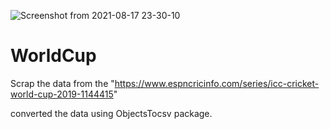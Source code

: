 ![Screenshot from 2021-08-17 23-30-10](https://user-images.githubusercontent.com/55507908/129777220-9d8da6cd-240d-4615-9ffb-3ac065a3fd8f.png)
# WorldCup
Scrap the data from the "https://www.espncricinfo.com/series/icc-cricket-world-cup-2019-1144415"


converted the data using ObjectsTocsv package. 

